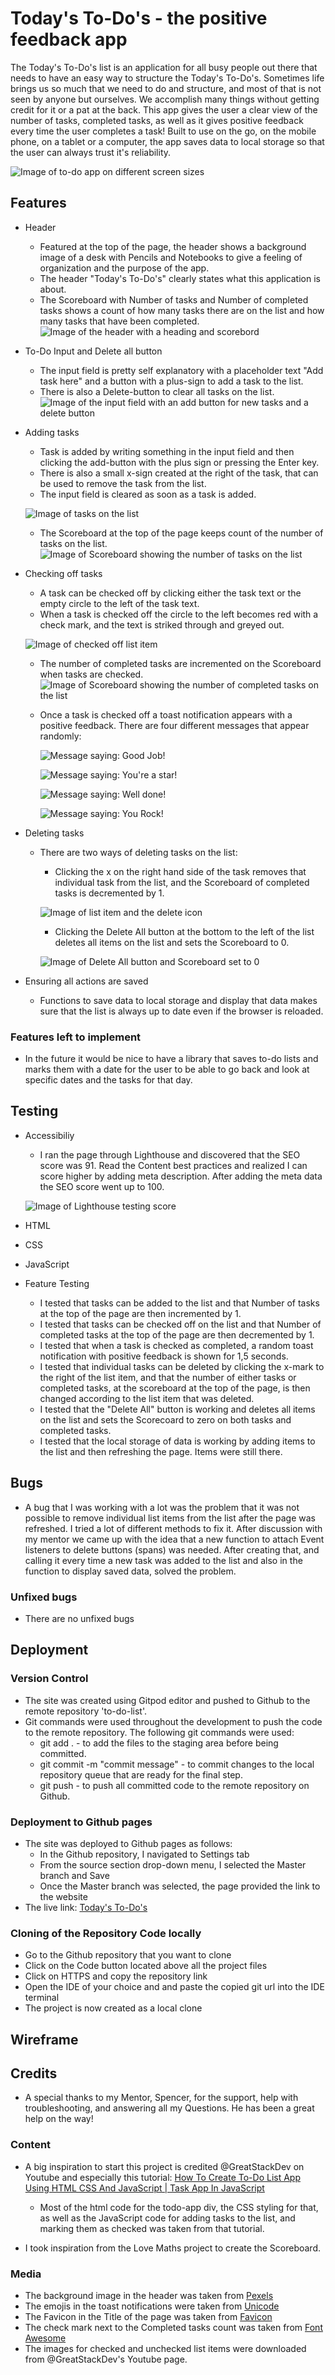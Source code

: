 # Today's To-Do's - the positive feedback app
The Today's To-Do's list is an application for all busy people out there that needs to have an easy way to structure the Today's To-Do's.
Sometimes life brings us so much that we need to do and structure, and most of that is not seen by anyone but ourselves. We accomplish many things without getting credit for it or a pat at the back.
This app gives the user a clear view of the number of tasks, completed tasks, as well as it gives positive feedback every time the user completes a task!
Built to use on the go, on the mobile phone, on a tablet or a computer, the app saves data to local storage so that the user can always trust it's reliability.

![Image of to-do app on different screen sizes](/assets/images/responsive.png)

## Features
-   Header
    -   Featured at the top of the page, the header shows a background image of a desk with Pencils and Notebooks to give a feeling of organization and the purpose of the app.
    -   The header "Today's To-Do's" clearly states what this application is about.
    -   The Scoreboard with Number of tasks and Number of completed tasks shows a count of how many tasks there are on the list and how many tasks that have been completed.
    ![Image of the header with a heading and scorebord](/assets/images/header_to-dos.png)

-   To-Do Input and Delete all button
    -   The input field is pretty self explanatory with a placeholder text "Add task here" and a button with a plus-sign to add a task to the list. 
    -   There is also a Delete-button to clear all tasks on the list.
    ![Image of the input field with an add button for new tasks and a delete button](/assets/images/to-do-input.png)

-   Adding tasks
    -   Task is added by writing something in the input field and then clicking the add-button with the plus sign or pressing the Enter key.
    -   There is also a small x-sign created at the right of the task, that can be used to remove the task from the list.
    -   The input field is cleared as soon as a task is added.

    ![Image of tasks on the list](/assets/images/add_task.png)

    -   The Scoreboard at the top of the page keeps count of the number of tasks on the list.
    ![Image of Scoreboard showing the number of tasks on the list](/assets/images/number_tasks.png)

-   Checking off tasks
    -   A task can be checked off by clicking either the task text or the empty circle to the left of the task text.
    -   When a task is checked off the circle to the left becomes red with a check mark, and the text is striked through and greyed out.

    ![Image of checked off list item](/assets/images/checked_task.png)
    -   The number of completed tasks are incremented on the Scoreboard when tasks are checked.
    ![Image of Scoreboard showing the number of completed tasks on the list](/assets/images/nbr_completed_tasks.png)
    -   Once a task is checked off a toast notification appears with a positive feedback. There are four different messages that appear randomly:
    
        ![Message saying: Good Job!](/assets/images/good_job.png)

        ![Message saying: You're a star!](/assets/images/star.png)

        ![Message saying: Well done!](/assets/images/well_done.png)

        ![Message saying: You Rock!](/assets/images/you_rock.png)

-   Deleting tasks
    -   There are two ways of deleting tasks on the list:

        -   Clicking the x on the right hand side of the task removes that individual task from the list, and the Scoreboard of completed tasks is decremented by 1.

        ![Image of list item and the delete icon](/assets/images/delete_row.png)

        -   Clicking the Delete All button at the bottom to the left of the list deletes all items on the list and sets the Scoreboard to 0.

        ![Image of Delete All button and Scoreboard set to 0](/assets/images/delete_all.png)


-   Ensuring all actions are saved
    -    Functions to save data to local storage and display that data makes sure that the list is always up to date even if the browser is reloaded.

    


### Features left to implement

-   In the future it would be nice to have a library that saves to-do lists and marks them with a date for the user to be able to go back and look at specific dates and the tasks for that day.

## Testing
-   Accessibiliy
    -   I ran the page through Lighthouse and discovered that the SEO score was 91. Read the Content best practices and realized I can score higher by adding meta description.
    After adding the meta data the SEO score went up to 100.

    ![Image of Lighthouse testing score](/assets/images/lighthouse.png) 

-   HTML
-   CSS
-   JavaScript
-   Feature Testing
    -   I tested that tasks can be added to the list and that Number of tasks at the top of the page are then incremented by 1.
    -   I tested that tasks can be checked off on the list and that Number of completed tasks at the top of the page are then decremented by 1.
    -   I tested that when a task is checked as completed, a random toast notification with positive feedback is shown for 1,5 seconds.
    -   I tested that individual tasks can be deleted by clicking the x-mark to the right of the list item, and that the number of either tasks or completed tasks, at the scoreboard at the top of the page, is then changed according to the list item that was deleted.
    -   I tested that the "Delete All" button is working and deletes all items on the list and sets the Scorecoard to zero on both tasks and completed tasks.
    -   I tested that the local storage of data is working by adding items to the list and then refreshing the page. Items were still there.

## Bugs
-   A bug that I was working with a lot was the problem that it was not possible to remove individual list items from the list after the page was refreshed. I tried a lot of different methods to fix it. After discussion with my mentor we came up with the idea that a new function to attach Event listeners to delete buttons (spans) was needed. 
After creating that, and calling it every time a new task was added to the list and also in the function to display saved data, solved the problem.

### Unfixed bugs
-   There are no unfixed bugs

## Deployment

### Version Control

-   The site was created using Gitpod editor and pushed to Github to the remote repository 'to-do-list'.
-   Git commands were used throughout the development to push the code to the remote repository. The following git commands were used:
    -   git add . - to add the files to the staging area before being committed.
    -   git commit -m "commit message" - to commit changes to the local repository queue that are ready for the final step.
    -   git push - to push all committed code to the remote repository on Github.

### Deployment to Github pages

-   The site was deployed to Github pages as follows:
    -   In the Github repository, I navigated to Settings tab
    -   From the source section drop-down menu, I selected the Master branch and Save
    -   Once the Master branch was selected, the page provided the link to the website
-   The live link: [Today's To-Do's](https://sophietiger.github.io/to-do-list/)


### Cloning of the Repository Code locally

-   Go to the Github repository that you want to clone
-   Click on the Code button located above all the project files
-   Click on HTTPS and copy the repository link
-   Open the IDE of your choice and and paste the copied git url into the IDE terminal
-   The project is now created as a local clone

## Wireframe

## Credits
-   A special thanks to my Mentor, Spencer, for the support, help with troubleshooting, and answering all my Questions. He has been a great help on the way!

### Content

-   A big inspiration to start this project is credited @GreatStackDev on Youtube and especially this tutorial: [How To Create To-Do List App Using HTML CSS And JavaScript | Task App In JavaScript](https://www.youtube.com/watch?v=G0jO8kUrg-I)
    -   Most of the html code for the todo-app div, the CSS styling for that, as well as the JavaScript code for adding tasks to the list, and marking them as checked was taken from that tutorial.

-   I took inspiration from the Love Maths project to create the Scoreboard.


### Media

-   The background image in the header was taken from [Pexels](https://www.pexels.com/)
-   The emojis in the toast notifications were taken from [Unicode](https://www.unicode.org/emoji/format.html#col-vendor)
-   The Favicon in the Title of the page was taken from [Favicon](https://favicon.io/)
-   The check mark next to the Completed tasks count was taken from [Font Awesome](https://fontawesome.com/icons)
-   The images for checked and unchecked list items were downloaded from @GreatStackDev's Youtube page.




